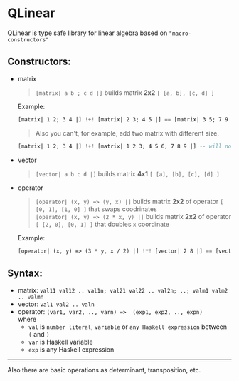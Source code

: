 # QLinear

QLinear is type safe library for linear algebra based on `"macro-constructors"`

## Constructors:
 * matrix
    > ```[matrix| a b ; c d |]``` builds matrix __2x2__  `[ [a, b], [c, d] ]`  
    
    Example: 
    ```haskell
    [matrix| 1 2; 3 4 |] !+! [matrix| 2 3; 4 5 |] == [matrix| 3 5; 7 9 |] 
    ```   
    > Also you can't, for example, add two matrix with different size. 
    ```haskell
   [matrix| 1 2; 3 4 |] !+! [matrix| 1 2 3; 4 5 6; 7 8 9 |] -- will not be compiled
    ```

  * vector
    > ```[vector| a b c d |]``` builds matrix __4x1__ `[ [a], [b], [c], [d] ]`  
 * operator
    > ```[operator| (x, y) => (y, x) |]``` builds matrix __2x2__ of operator `[ [0, 1], [1, 0] ]` that swaps coodrinates  
    > ```[operator| (x, y) => (2 * x, y) |]``` builds matrix __2x2__ of operator `[ [2, 0], [0, 1] ]` that doubles `x` coordinate  
   
   Example: 
    ```haskell
    [operator| (x, y) => (3 * y, x / 2) |] !*! [vector| 2 8 |] == [vector| 24 1 |]
    ```
## Syntax:
   * matrix: `val11 val12 .. val1n; val21 val22 .. val2n; ..; valm1 valm2 .. valmn `
   * vector: `val1 val2 .. valn`
   * operator: `(var1, var2, .., varn) =>  (exp1, exp2, .., expn)`  
     where 
     * `val` is `number literal`, `variable` or `any Haskell expression` between `(` and `)`
     * `var` is Haskell variable   
     * `exp` is any Haskell expression
  ---
Also there are basic operations as determinant, transposition, etc.
